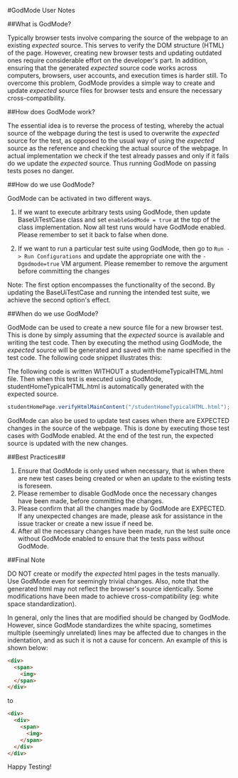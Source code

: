 #GodMode User Notes

##What is GodMode?

Typically browser tests involve comparing the source of the webpage to an existing *expected* source. This serves to verify the DOM structure (HTML) of the page. However, creating new browser tests and updating outdated ones require considerable effort on the developer's part. In addition, ensuring that the generated *expected* source code works across computers, browsers, user accounts, and execution times is harder still. To overcome this problem, GodMode provides a simple way to create and update *expected* source files for browser tests and ensure the necessary cross-compatibility.


##How does GodMode work?

The essential idea is to reverse the process of testing, whereby the actual source of the webpage during the test is used to overwrite the *expected* source for the test, as opposed to the usual way of using the *expected* source as the reference and checking the actual source of the webpage. In actual implementation we check if the test already passes and only if it fails do we update the *expected* source. Thus running GodMode on passing tests poses no danger.


##How do we use GodMode?

GodMode can be activated in two different ways. 

1. If we want to execute arbitrary tests using GodMode, then update BaseUiTestCase class and set `enableGodMode = true` at the top of the class implementation. Now all test runs would have GodMode enabled. Please remember to set it back to false when done.

2. If we want to run a particular test suite using GodMode, then go to `Run -> Run Configurations` and update the appropriate one with the `-Dgodmode=true` VM argument. Please remember to remove the argument before committing the changes

Note: The first option encompasses the functionality of the second. By updating the BaseUiTestCase and running the intended test suite, we achieve the second option's effect.


##When do we use GodMode?

GodMode can be used to create a new source file for a new browser test. This is done by simply assuming that the *expected* source is available and writing the test code. Then by executing the method using GodMode, the *expected* source will be generated and saved with the name specified in the test code. The following code snippet illustrates this:

The following code is written WITHOUT a studentHomeTypicalHTML.html file. Then when this test is executed using GodMode, studentHomeTypicalHTML.html is automatically generated with the expected source.

```java
studentHomePage.verifyHtmlMainContent("/studentHomeTypicalHTML.html");
```

GodMode can also be used to update test cases when there are EXPECTED changes in the source of the webpage. This is done by executing those test cases with GodMode enabled. At the end of the test run, the expected source is updated with the new changes. 


##Best Practices##

1. Ensure that GodMode is only used when necessary, that is when there are new test cases being created or when an update to the existing tests is foreseen.
2. Please remember to disable GodMode once the necessary changes have been made, before committing the changes.
3. Please confirm that all the changes made by GodMode are EXPECTED. If any unexpected changes are made, please ask for assistance in the issue tracker or create a new issue if need be.
4. After all the necessary changes have been made, run the test suite once without GodMode enabled to ensure that the tests pass without GodMode. 


##Final Note

DO NOT create or modify the *expected* html pages in the tests manually. Use GodMode even for seemingly trivial changes. Also, note that the generated html may not reflect the browser's source identically. Some modifications have been made to achieve cross-compatibility (eg: white space standardization).

In general, only the lines that are modified should be changed by GodMode. However, since GodMode standardizes the white spacing, sometimes multiple (seemingly unrelated) lines may be affected due to changes in the indentation, and as such it is not a cause for concern. An example of this is shown below:

```html
<div>
  <span>
    <img>
  </span>
</div>
```
to
```html
<div>
  <div>
    <span>
      <img>
    </span>
  </div>
</div>
```

Happy Testing!